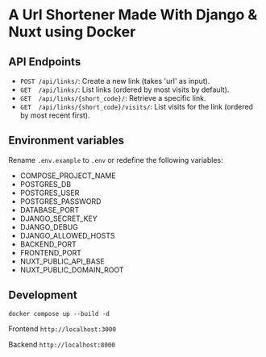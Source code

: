# A Url Shortener Made With Django & Nuxt using Docker

## API Endpoints
- `POST /api/links/`: Create a new link (takes 'url' as input).
- `GET  /api/links/`: List links (ordered by most visits by default).
- `GET  /api/links/{short_code}/`: Retrieve a specific link.
- `GET  /api/links/{short_code}/visits/`: List visits for the link (ordered by most recent first).

## Environment variables

Rename `.env.example` to `.env` or redefine the following variables:
* COMPOSE_PROJECT_NAME
* POSTGRES_DB
* POSTGRES_USER
* POSTGRES_PASSWORD
* DATABASE_PORT
* DJANGO_SECRET_KEY
* DJANGO_DEBUG
* DJANGO_ALLOWED_HOSTS
* BACKEND_PORT
* FRONTEND_PORT
* NUXT_PUBLIC_API_BASE
* NUXT_PUBLIC_DOMAIN_ROOT

## Development
```
docker compose up --build -d
```
Frontend `http://localhost:3000`

Backend  `http://localhost:8000`
